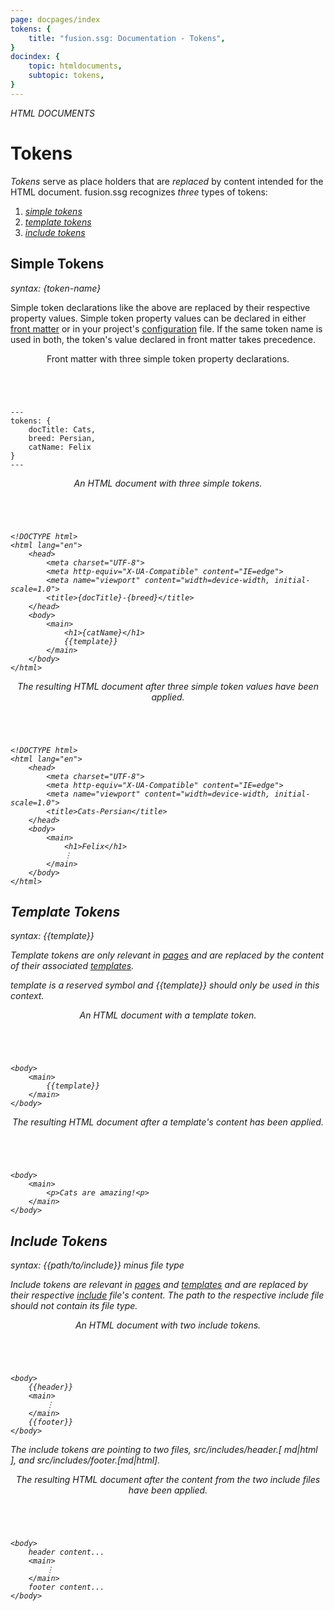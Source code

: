 ```yaml
---
page: docpages/index
tokens: {
    title: "fusion.ssg: Documentation - Tokens",
}
docindex: {
    topic: htmldocuments,
    subtopic: tokens,
}
---
```


<em>HTML DOCUMENTS</em>

# Tokens

<em>Tokens</em> serve as place holders that are <em>replaced</em> by content intended for the HTML document. fusion.ssg recognizes <em>three</em> types of tokens:
<ol>
    <li><a href="{baseURL}/docs/htmldocuments/tokens#simple-tokens"><em>simple tokens</em></a></li>
    <li><a href="{baseURL}/docs/htmldocuments/tokens#template-tokens"><em>template tokens</em></a></li>
    <li><a href="{baseURL}/docs/htmldocuments/tokens#include-tokens"><em>include tokens</em></a></li>
</ol>

## Simple Tokens

<em>syntax: &lbrace;token-name&rbrace;</em>

Simple token declarations like the above are replaced by their respective property values. Simple token property values can be declared in either <a href="{baseURL}/docs/htmldocuments/frontmatter">front matter</a> or in your project's <a href="{baseURL}/docs/configuration#tokens">configuration</a> file. If the same token name is used in both, the token's value declared in front matter takes precedence.

<article>
    <header>
        <p class="example">Front matter with three simple token property declarations.</p>
    </header>
<pre><code class="language-YAML">
---
tokens: {
    docTitle: Cats,
    breed: Persian,
    catName: Felix
}
---
</code></pre>
</article>

<article>
    <header>
        <p class="example"><em>An HTML document with three simple tokens.</p>
    </header>
<pre><code class="language-HTML">
&lt;!DOCTYPE html&gt;
&lt;html lang="en"&gt;
    &lt;head&gt;
        &lt;meta charset="UTF-8"&gt;
        &lt;meta http-equiv="X-UA-Compatible" content="IE=edge"&gt;
        &lt;meta name="viewport" content="width=device-width, initial-scale=1.0"&gt;
        &lt;title&gt;&lbrace;docTitle&rbrace;-&lbrace;breed&rbrace;&lt/title&gt;
    &lt;/head&gt;
    &lt;body&gt;
        &lt;main&gt;
            &lt;h1&gt;{catName}&lt;/h1&gt;
            &lbrace;&lbrace;template&rbrace;&rbrace;
        &lt;/main&gt;
    &lt;/body&gt;
&lt;/html&gt;
</code></pre>
</article>

<article>
    <header>
        <p class="example">The resulting HTML document after three simple token values have been applied.</p>
    </header>
<pre><code class="language-HTML">
&lt;!DOCTYPE html&gt;
&lt;html lang="en"&gt;
    &lt;head&gt;
        &lt;meta charset="UTF-8"&gt;
        &lt;meta http-equiv="X-UA-Compatible" content="IE=edge"&gt;
        &lt;meta name="viewport" content="width=device-width, initial-scale=1.0"&gt;
        &lt;title&gt;Cats-Persian&lt/title&gt;
    &lt;/head&gt;
    &lt;body&gt;
        &lt;main&gt;
            &lt;h1&gt;Felix&lt;/h1&gt;
            &vellip;
        &lt;/main&gt;
    &lt;/body&gt;
&lt;/html&gt;
</code></pre>
</article>

## Template Tokens

<em>syntax: &lbrace;&lbrace;template&rbrace;&rbrace;</em>

Template tokens are only relevant in <a href="{baseURL}/docs/htmldocuments/pages">pages</a> and are replaced by the content of their associated <a href="{baseURL}/docs/htmldocuments/templates">templates</a>.

<p class="warn">template is a reserved symbol and &lbrace;&lbrace;template&rbrace;&rbrace; should only be used in this context.</p>
<article>
    <header>
        <p class="example">An HTML document with a template token.</p>
    </header>
<pre><code class="language-HTML">
&lt;body&gt;
    &lt;main&gt;
        &lbrace;&lbrace;template&rbrace;&rbrace;
    &lt;/main&gt;
&lt;/body&gt;
</code></pre>
</article>

<article>
    <header>
        <p class="example">The resulting HTML document after a template's content has been applied.</p>
    </header>
<pre><code class="language-HTML">
&lt;body&gt;
    &lt;main&gt;
        &lt;p&gt;Cats are amazing!&lt;p&gt;
    &lt;/main&gt;
&lt;/body&gt;
</code></pre>
</article>

## Include Tokens

<em>syntax: &lbrace;&lbrace;path/to/include&rbrace;&rbrace;</em> minus file type

Include tokens are relevant in <a href="{baseURL}/docs/htmldocuments/pages">pages</a> and <a href="{baseURL}/docs/htmldocuments/templates">templates</a> and are replaced by their respective <a href="{baseURL}/docs/htmldocuments/includes">include</a> file's content. The path to the respective include file should not contain its file type.

<article>
    <header>
        <p class="example">An HTML document with two include tokens.</p>
    </header>
<pre><code class="language-HTML">
&lt;body&gt;
    &lbrace;&lbrace;header&rbrace;&rbrace;
    &lt;main&gt;
        &vellip;
    &lt;/main&gt;
    &lbrace;&lbrace;footer&rbrace;&rbrace;
&lt;/body&gt;
</code></pre>
<footer>
The include tokens are pointing to two files, src/includes/header.[ md|html ], and src/includes/footer.[md|html].
</footer>
</article>

<article>
    <header>
        <p class="example">The resulting HTML document after the content from the two include files have been applied.</p>
    </header>
<pre><code class="language-HTML">
&lt;body&gt;
    header content...
    &lt;main&gt;
        &vellip;
    &lt;/main&gt;
    footer content...
&lt;/body&gt;
</code></pre>
</article>
